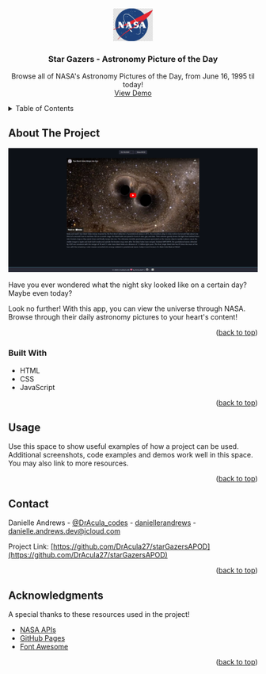 <!-- Improved compatibility of back to top link: See: https://github.com/othneildrew/Best-README-Template/pull/73 -->

<a name="readme-top"></a>

<!-- PROJECT LOGO -->
<br />
<div align="center">
  <a href="https://nasa.gov/">
    <img src="./nasa_logo.jpg" alt="Logo" width="80" />
  </a>

  <h3 align="center">Star Gazers - Astronomy Picture of the Day</h3>

  <p align="center">
    Browse all of NASA's Astronomy Pictures of the Day, from June 16, 1995 til today!
    <br />
    <a href="https://dracula27.github.io/starGazersAPOD/">View Demo</a>
</div>

<!-- TABLE OF CONTENTS -->
<details>
  <summary>Table of Contents</summary>
  <ol>
    <li>
      <a href="#about-the-project">About The Project</a>
      <ul>
        <li><a href="#built-with">Built With</a></li>
      </ul>
    </li>
    <li><a href="#usage">Usage</a></li>
    <li><a href="#contact">Contact</a></li>
    <li><a href="#acknowledgments">Acknowledgments</a></li>
  </ol>
</details>

<!-- ABOUT THE PROJECT -->

## About The Project

[![Star Gazers APOD Screen Shot](./screenshot.PNG)](https://dracula27.github.io/starGazersAPOD/)

Have you ever wondered what the night sky looked like on a certain day? Maybe even today?

Look no further! With this app, you can view the universe through NASA. Browse through their daily astronomy pictures to your heart's content!

<p align="right">(<a href="#readme-top">back to top</a>)</p>

### Built With

<!-- - [![HTML](https://upload.wikimedia.org/wikipedia/commons/6/61/HTML5_logo_and_wordmark.svg)](https://html.spec.whatwg.org/)
- [![CSS3](https://upload.wikimedia.org/wikipedia/commons/6/62/CSS3_logo_and_wordmark.svg)](https://www.w3.org/Style/CSS/#specs) -->
<!-- - [JavaScript]() -->

- HTML
- CSS
- JavaScript

<p align="right">(<a href="#readme-top">back to top</a>)</p>

<!-- USAGE -->

## Usage

Use this space to show useful examples of how a project can be used. Additional screenshots, code examples and demos work well in this space. You may also link to more resources.

<p align="right">(<a href="#readme-top">back to top</a>)</p>

<!-- CONTACT -->

## Contact

Danielle Andrews - [@DrAcula_codes](https://twitter.com/DrAcula_codes 'Twitter/X') - [daniellerandrews](https://www.linkedin.com/in/daniellerandrews 'LinkedIn') - danielle.andrews.dev@icloud.com

Project Link: [https://github.com/DrAcula27/starGazersAPOD](https://github.com/DrAcula27/starGazersAPOD)

<p align="right">(<a href="#readme-top">back to top</a>)</p>

<!-- ACKNOWLEDGMENTS -->

## Acknowledgments

A special thanks to these resources used in the project!

- [NASA APIs](https://api.nasa.gov)
- [GitHub Pages](https://pages.github.com)
- [Font Awesome](https://fontawesome.com)

<p align="right">(<a href="#readme-top">back to top</a>)</p>
